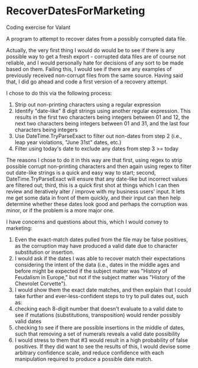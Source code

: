 # RecoverDatesForMarketing
Coding exercise for Valant

A program to attempt to recover dates from a possibly corrupted data file. 

Actually, the very first thing I would do would be to see if there is any possible way to get a fresh export - corrupted data 
files are of course not reliable, and I would personally hate for decisions of any sort to be made based on them. Failing this, 
I would see if there are any examples of previously received non-corrupt files from the same source. Having said that, I did go 
ahead and code a first version of a recovery attempt.

I chose to do this via the following process:

1. Strip out non-printing characters using a regular expression
2. Identify "date-like" 8 digit strings using another regular expression. This results in the first two characters being integers between 01 and 12, the next two characters being integers between 01 and 31, and the last four characters being integers
3. Use DateTime.TryParseExact to filter out non-dates from step 2 (i.e., leap year violations, "June 31st" dates, etc.)
4. Filter using today's date to exclude any dates from step 3 >= today

The reasons I chose to do it in this way are that first, using regex to strip possible corrupt non-printing characters and then 
again using regex to filter out date-like strings is a quick and easy way to start; second, DateTime.TryParseExact will ensure 
that any date-like but incorrect values are filtered out; third, this is a quick first shot at things which I can then review 
and iteratively alter / improve with my business users' input. It lets me get some data in front of them quickly, and their input 
can then help determine whether these dates look good and perhaps the corruption was minor, or if the problem is a more major one.


I have concerns and questions about this, which I would convey to marketing: 

1. Even the exact-match dates pulled from the file may be false positives, as the corruption may have produced a valid date due to character substitution or insertion. 
2. I would ask if the dates I was able to recover match their expectations considering the intent of the data (i.e., dates in the middle ages and before might be expected if the subject matter was "History of Feudalism in Europe," but not if the subject matter was "History of the Chevrolet Corvette").
3. I would show them the exact date matches, and then explain that I could take further and ever-less-confident steps to try to pull dates out, such as:
  1. checking each 8-digit number that doesn't evaluate to a valid date to see if mutations (substitutions, transposition) would render possibly valid dates
  2. checking to see if there are possible insertions in the middle of dates, such that removing a set of numerals reveals a valid date possibility
4. I would stress to them that #3 would result in a high probability of false positives. If they did want to see the results of this, I would devise some arbitrary confidence scale, and reduce confidence with each manipulation required to produce a possible date match.

